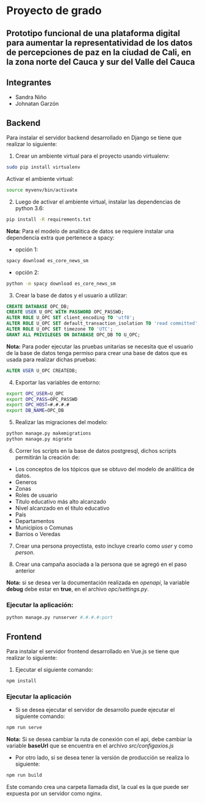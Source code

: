 # Proyecto de grado
## Prototipo funcional de una plataforma digital para aumentar la representatividad de los datos de percepciones de paz en la ciudad de Cali, en la zona norte del Cauca y sur del Valle del Cauca 

## Integrantes
- Sandra Niño
- Johnatan Garzón

## Backend

Para instalar el servidor backend desarrollado en Django se tiene que realizar lo siguiente:

1. Crear un ambiente virtual para el proyecto usando virtualenv:

```bash
sudo pip install virtualenv
```

Activar el ambiente virtual:

```bash
source myvenv/bin/activate
```

2. Luego de activar el ambiente virtual, instalar las dependencias de python 3.6:
```bash
pip install -R requirements.txt
```

**Nota:** Para el modelo de analitica de datos se requiere instalar una dependencia extra que pertenece a spacy:
- opción 1:
 ```bash 
 spacy download es_core_news_sm
 ```
- opción 2: 

```bash
python -m spacy download es_core_news_sm
```

3. Crear la base de datos y el usuario a utilizar:

```SQL
CREATE DATABASE OPC_DB;
CREATE USER U_OPC WITH PASSWORD OPC_PASSWD;
ALTER ROLE U_OPC SET client_encoding TO 'utf8';
ALTER ROLE U_OPC SET default_transaction_isolation TO 'read committed';
ALTER ROLE U_OPC SET timezone TO 'UTC';
GRANT ALL PRIVILEGES ON DATABASE OPC_DB TO U_OPC;
```

**Nota:** Para poder ejecutar las pruebas unitarias se necesita que el usuario de la base de datos tenga permiso para crear una base de datos que es usada para realizar dichas pruebas:
```SQL
ALTER USER U_OPC CREATEDB;
```

4. Exportar las variables de entorno:
```bash
export OPC_USER=U_OPC
export OPC_PASS=OPC_PASSWD
export OPC_HOST=#.#.#.#
export DB_NAME=OPC_DB
```

5. Realizar las migraciones del modelo:
```bash
python manage.py makemigrations
python manage.py migrate
```

6. Correr los scripts en la base de datos postgresql, dichos scripts permitirán la creación de:
- Los conceptos de los tópicos que se obtuvo del modelo de análitica de datos.
- Generos
- Zonas
- Roles de usuario
- Titulo educativo más alto alcanzado
- Nivel alcanzado en el título educativo
- País
- Departamentos
- Municipios o Comunas
- Barrios o Veredas

7. Crear una persona proyectista, esto incluye crearlo como *user* y como *person*.

8. Crear una campaña asociada a la persona que se agregó en el paso anterior



**Nota:** si se desea ver la documentación realizada en *openapi*, la variable **debug** debe estar en **true**, en el archivo *opc/settings.py*.


### Ejecutar la aplicación:

```bash
python manage.py runserver #.#.#.#:port
```

## Frontend

Para instalar el servidor frontend desarrollado en Vue.js se tiene que realizar lo siguiente:

1. Ejecutar el siguiente comando:
```bash
npm install
```
### Ejecutar la aplicación
- Si se desea ejecutar el servidor de desarrollo puede ejecutar el siguiente comando:
```bash
npm run serve
```

**Nota:** Si se desea cambiar la ruta de conexión con el api, debe cambiar la variable **baseUrl** que se encuentra en el archivo *src/configaxios.js*

- Por otro lado, si se desea tener la versión de producción se realiza lo siguiente:
```bash
npm run build
```
Este comando crea una carpeta llamada dist, la cual es la que puede ser expuesta por un servidor como nginx.




